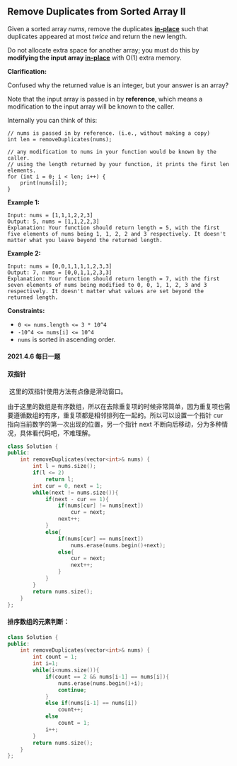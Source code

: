 ## Remove Duplicates from Sorted Array II

Given a sorted array *nums*, remove the duplicates [**in-place**](https://en.wikipedia.org/wiki/In-place_algorithm) such that duplicates appeared at most *twice* and return the new length.

Do not allocate extra space for another array; you must do this by **modifying the input array [in-place](https://en.wikipedia.org/wiki/In-place_algorithm)** with O(1) extra memory.

**Clarification:**

Confused why the returned value is an integer, but your answer is an array?

Note that the input array is passed in by **reference**, which means a modification to the input array will be known to the caller.

Internally you can think of this:

```
// nums is passed in by reference. (i.e., without making a copy)
int len = removeDuplicates(nums);

// any modification to nums in your function would be known by the caller.
// using the length returned by your function, it prints the first len elements.
for (int i = 0; i < len; i++) {
    print(nums[i]);
}
```

**Example 1:**

```
Input: nums = [1,1,1,2,2,3]
Output: 5, nums = [1,1,2,2,3]
Explanation: Your function should return length = 5, with the first five elements of nums being 1, 1, 2, 2 and 3 respectively. It doesn't matter what you leave beyond the returned length.
```

**Example 2:**

```
Input: nums = [0,0,1,1,1,1,2,3,3]
Output: 7, nums = [0,0,1,1,2,3,3]
Explanation: Your function should return length = 7, with the first seven elements of nums being modified to 0, 0, 1, 1, 2, 3 and 3 respectively. It doesn't matter what values are set beyond the returned length.
```

**Constraints:**

- `0 <= nums.length <= 3 * 10^4`
- `-10^4 <= nums[i] <= 10^4`
- `nums` is sorted in ascending order.

#### 2021.4.6 每日一题

#### 双指针

​		这里的双指针使用方法有点像是滑动窗口。

​		由于这里的数组是有序数组，所以在去除重复项的时候非常简单，因为重复项也需要遵循数组的有序，重复项都是相邻排列在一起的。所以可以设置一个指针 cur 指向当前数字的第一次出现的位置，另一个指针 next 不断向后移动，分为多种情况，具体看代码吧，不难理解。

```cpp
class Solution {
public:
    int removeDuplicates(vector<int>& nums) {
        int l = nums.size();
        if(l <= 2)
            return l;
        int cur = 0, next = 1;
        while(next != nums.size()){
            if(next - cur == 1){
                if(nums[cur] != nums[next])
                    cur = next;
                next++;
            }
            else{
                if(nums[cur] == nums[next])
                    nums.erase(nums.begin()+next);
                else{
                    cur = next;
                    next++;
                }
            }
        }
        return nums.size();
    }
};
```



#### 排序数组的元素判断：

```c++
class Solution {
public:
    int removeDuplicates(vector<int>& nums) {
        int count = 1;
        int i=1;
        while(i<nums.size()){
            if(count == 2 && nums[i-1] == nums[i]){
                nums.erase(nums.begin()+i);
                continue;
            }
            else if(nums[i-1] == nums[i])
                count++;
            else
                count = 1;
            i++;
        }
        return nums.size();
    }
};
```

